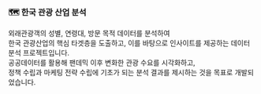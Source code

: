 ### 🗺️ 한국 관광 산업 분석  
  
외래관광객의 성별, 연령대, 방문 목적 데이터를 분석하여  
한국 관광산업의 핵심 타겟층을 도출하고, 이를 바탕으로 인사이트를 제공하는 데이터 분석 프로젝트입니다.  
공공데이터를 활용해 팬데믹 이후 변화한 관광 수요를 시각화하고,  
정책 수립과 마케팅 전략 수립에 기초가 되는 분석 결과를 제시하는 것을 목표로 개발되었습니다.  
